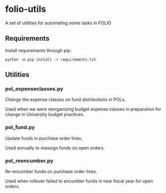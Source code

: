 # folio-utils
A set of utilities for automating some tasks in FOLIO

## Requirements

Install requirements through pip:

```
python -m pip install -r requirements.txt
```

## Utilities

### pol_expenseclasses.py

Change the expense classes on fund distributions in POLs.

Used when we were reorganizing budget expense classes in preparation for change in University budget practices.

### pol_fund.py

Update funds in purchase order lines.

Used annually to reassign funds on open orders.

### pol_reencumber.py

Re-encumber funds on purchase order lines.

Used when rollover failed to encumber funds in new fiscal year for open orders.